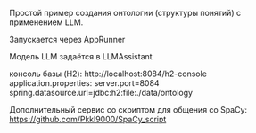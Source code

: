 Простой пример создания онтологии (структуры понятий) с применением LLM. 

Запускается через AppRunner

Модель LLM задаётся в LLMAssistant

консоль базы (H2):
http://localhost:8084/h2-console
application.properties:
server.port=8084
spring.datasource.url=jdbc:h2:file:./data/ontology


Дополнительный сервис со скриптом для общения со SpaCy:
https://github.com/Pkkl9000/SpaCy_script

